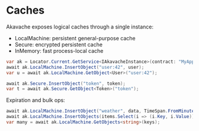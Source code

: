 # Caches

Akavache exposes logical caches through a single instance:
- LocalMachine: persistent general-purpose cache
- Secure: encrypted persistent cache
- InMemory: fast process-local cache

```csharp
var ak = Locator.Current.GetService<IAkavacheInstance>(contract: "MyApp");
await ak.LocalMachine.InsertObject("user:42", user);
var u = await ak.LocalMachine.GetObject<User>("user:42");

await ak.Secure.InsertObject("token", token);
var t = await ak.Secure.GetObject<Token>("token");
```

Expiration and bulk ops:
```csharp
await ak.LocalMachine.InsertObject("weather", data, TimeSpan.FromMinutes(10));
await ak.LocalMachine.InsertObjects(items.Select(i => (i.Key, i.Value)));
var many = await ak.LocalMachine.GetObjects<string>(keys);
```
